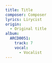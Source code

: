 ```yaml
---
title: Title
composer: Composer
lyrics: Lirycist
origin:
  - Original title
album:
  ARCD0051:
    track: 7
    vocal:
      - Vocalist
---
```

